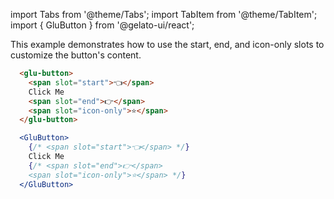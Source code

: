 import Tabs from '@theme/Tabs';
import TabItem from '@theme/TabItem';
import { GluButton } from '@gelato-ui/react';

This example demonstrates how to use the start, end, and icon-only slots to customize the button's content.

<Tabs>
<TabItem value="html" label="Html">

```html live
  <glu-button>
    <span slot="start">👈</span>
    Click Me
    <span slot="end">👉</span>
    <span slot="icon-only">⭐</span>
  </glu-button>
```

</TabItem>
<TabItem value="jsx" label="React">

```jsx live
  <GluButton>
    {/* <span slot="start">👈</span> */}
    Click Me
    {/* <span slot="end">👉</span>
    <span slot="icon-only">⭐</span> */}
  </GluButton>
```

</TabItem>
</Tabs>